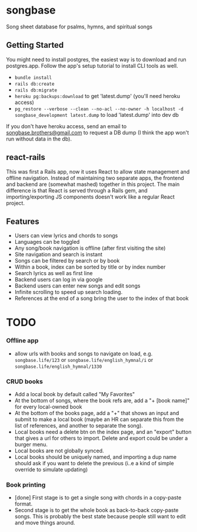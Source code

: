# songbase
Song sheet database for psalms, hymns, and spiritual songs

## Getting Started

You might need to install postgres, the easiest way is to download and run postgres.app. Follow the app's setup tutorial to install CLI tools as well.

- `bundle install`
- `rails db:create`
- `rails db:migrate`
- `heroku pg:backups:download` to get 'latest.dump' (you'll need heroku access)
- `pg_restore --verbose --clean --no-acl --no-owner -h localhost -d songbase_development latest.dump` to load 'latest.dump' into dev db

If you don't have heroku access, send an email to songbase.brothers@gmail.com to request a DB dump (I think the app won't run without data in the db).

## react-rails

This was first a Rails app, now it uses React to allow state management and offline navigation. Instead of maintaining two separate apps, the frontend and backend are (somewhat mashed) together in this project. The main difference is that React is served through a Rails gem, and importing/exporting JS components doesn't work like a regular React project.

## Features
- Users can view lyrics and chords to songs
- Languages can be toggled
- Any song/book navigation is offline (after first visiting the site)
- Site navigation and search is instant
- Songs can be filtered by search or by book
- Within a book, index can be sorted by title or by index number
- Search lyrics as well as first line
- Backend users can log in via google
- Backend users can enter new songs and edit songs
- Infinite scrolling to speed up search loading.
- References at the end of a song bring the user to the index of that book


# TODO

### Offline app

- allow urls with books and songs to navigate on load, e.g. `songbase.life/123` or `songbase.life/english_hymnal/i` or `songbase.life/english_hymnal/1330`

### CRUD books

- Add a local book by default called "My Favorites"
- At the bottom of songs, where the book refs are, add a "+ [book name]" for every local-owned book
- At the bottom of the books page, add a "+" that shows an input and submit to make a local book (maybe an HR can separate this from the list of references, and another to separate the song).
- Local books need a delete btn on the index page, and an "export" button that gives a url for others to import. Delete and export could be under a burger menu.
- Local books are not globally synced.
- Local books should be uniquely named, and importing a dup name should ask if you want to delete the previous (i..e a kind of simple override to simulate updating)

### Book printing

- [done] First stage is to get a single song with chords in a copy-paste format.
- Second stage is to get the whole book as back-to-back copy-paste songs. This is probably the best state because people still want to edit and move things around.